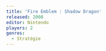 ```yaml
---
title: 'Fire Emblem : Shadow Dragon'
released: 2008
editor: Nintendo
players: 2
genres:
  - Stratégie
---
```

